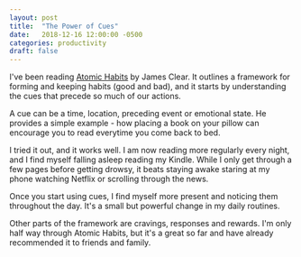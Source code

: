 ```yaml
---
layout: post
title:  "The Power of Cues"
date:   2018-12-16 12:00:00 -0500
categories: productivity
draft: false
---
```


I've been reading [Atomic Habits](www.atomichabits.com) by James Clear. It outlines a framework for forming and keeping habits (good and bad), and it starts by understanding the cues that precede so much of our actions. 

A cue can be a time, location, preceding event or emotional state. He provides a simple example - how placing a book on your pillow can encourage you to read everytime you come back to bed.

I tried it out, and it works well. I am now reading more regularly every night, and I find myself falling asleep reading my Kindle. While I only get through a few pages before getting drowsy, it beats staying awake staring at my phone watching Netflix or scrolling through the news.

Once you start using cues, I find myself more present and noticing them throughout the day. It's a small but powerful change in my daily routines.

Other parts of the framework are cravings, responses and rewards. I'm only half way through Atomic Habits, but it's a great so far and have already recommended it to friends and family.